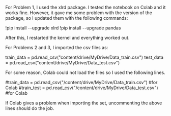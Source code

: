 For Problem 1, I used the xlrd package. I tested the notebook on Colab and it works fine. However, it gave me some problem with the version of the package, so I updated them with the following commands:

!pip install --upgrade xlrd
!pip install --upgrade pandas

After this, I restarted the kernel and everything worked out.

For Problems 2 and 3, I imported the csv files as:

train_data = pd.read_csv("content/drive/MyDrive/Data_train.csv")
test_data = pd.read_csv("content/drive/MyDrive/Data_test.csv") 

For some reason, Colab could not load the files so I used the following lines.

#train_data = pd.read_csv("/content/drive/MyDrive/Data_train.csv") #for Colab
#train_test = pd.read_csv("/content/drive/MyDrive/Data_test.csv") #for Colab

If Colab gives a problem when importing the set, uncommenting the above lines should do the job. 
